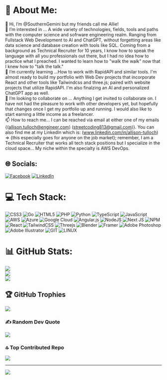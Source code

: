 # 💫 About Me:
👋 Hi, I’m @SouthernGemini but my friends call me Allie!<br>👀 I’m interested in ... A wide variety of technologies, fields, tools and paths with the computer science and sofrware engineering realm. Ranging from Fullstack Web Development to AI and ChatGPT, without forgetting areas like data science and database creation with tools like SQL. Coming from a background as Technical Recruiter for 10 years, I know how to speak the language with all you professionals out there, but I had no idea how to practice what I preached. I wanted to learn how to "walk the walk" now that I knew how to "talk the talk."<br>🌱 I’m currently learning ...How to work with RapidAPI and similar tools. I'm almost ready to build my portfolio with Web Dev projects that incorporate React and other tools like Tailwindcss and three.js; paired with website projects that utilize RapidAPI. I'm also finalzing an AI and personalized ChatGPT app as well.<br>💞️ I’m looking to collaborate on ... Anything I get invited to collaborate on. I have not had the pleasure to work with other developers yet, but hopefully that changes once I get my portfolio up and running. I would also like to start earning a little income as a freelancer.<br>📫 How to reach me... I can be reached via email at either one of my emails {(allison.tulloch@engineer.com) (streetcoding813@gmail.com)}. You can also find me at my LinkedIn which is: (www.linkedin.com/in/allison-tulloch) => {this especially goes for anyone on the job market}; remember, I am a Technical Recruiter that works all tech stack positions but I specialize in the cloud space... My niche within the specialty is AWS DevOps.


## 🌐 Socials:
[![Facebook](https://img.shields.io/badge/Facebook-%231877F2.svg?logo=Facebook&logoColor=white)](https://facebook.com/m.me/allisonrtulloch) [![LinkedIn](https://img.shields.io/badge/LinkedIn-%230077B5.svg?logo=linkedin&logoColor=white)](https://linkedin.com/in/allison-tulloch) 

# 💻 Tech Stack:
![CSS3](https://img.shields.io/badge/css3-%231572B6.svg?style=plastic&logo=css3&logoColor=white) ![Go](https://img.shields.io/badge/go-%2300ADD8.svg?style=plastic&logo=go&logoColor=white) ![HTML5](https://img.shields.io/badge/html5-%23E34F26.svg?style=plastic&logo=html5&logoColor=white) ![PHP](https://img.shields.io/badge/php-%23777BB4.svg?style=plastic&logo=php&logoColor=white) ![Python](https://img.shields.io/badge/python-3670A0?style=plastic&logo=python&logoColor=ffdd54) ![TypeScript](https://img.shields.io/badge/typescript-%23007ACC.svg?style=plastic&logo=typescript&logoColor=white) ![JavaScript](https://img.shields.io/badge/javascript-%23323330.svg?style=plastic&logo=javascript&logoColor=%23F7DF1E) ![AWS](https://img.shields.io/badge/AWS-%23FF9900.svg?style=plastic&logo=amazon-aws&logoColor=white) ![Azure](https://img.shields.io/badge/azure-%230072C6.svg?style=plastic&logo=azure-devops&logoColor=white) ![Google Cloud](https://img.shields.io/badge/Google%20Cloud-%234285F4.svg?style=plastic&logo=google-cloud&logoColor=white) ![Angular.js](https://img.shields.io/badge/angular.js-%23E23237.svg?style=plastic&logo=angularjs&logoColor=white) ![NodeJS](https://img.shields.io/badge/node.js-6DA55F?style=plastic&logo=node.js&logoColor=white) ![Next JS](https://img.shields.io/badge/Next-black?style=plastic&logo=next.js&logoColor=white) ![NPM](https://img.shields.io/badge/NPM-%23000000.svg?style=plastic&logo=npm&logoColor=white) ![React](https://img.shields.io/badge/react-%2320232a.svg?style=plastic&logo=react&logoColor=%2361DAFB) ![TailwindCSS](https://img.shields.io/badge/tailwindcss-%2338B2AC.svg?style=plastic&logo=tailwind-css&logoColor=white) ![Threejs](https://img.shields.io/badge/threejs-black?style=plastic&logo=three.js&logoColor=white) ![Blender](https://img.shields.io/badge/blender-%23F5792A.svg?style=plastic&logo=blender&logoColor=white) ![Framer](https://img.shields.io/badge/Framer-black?style=plastic&logo=framer&logoColor=blue) ![Adobe Photoshop](https://img.shields.io/badge/adobephotoshop-%2331A8FF.svg?style=plastic&logo=adobephotoshop&logoColor=white) ![Adobe Illustrator](https://img.shields.io/badge/adobeillustrator-%23FF9A00.svg?style=plastic&logo=adobeillustrator&logoColor=white) ![GIT](https://img.shields.io/badge/Git-fc6d26?style=plastic&logo=git&logoColor=white) ![LINUX](https://img.shields.io/badge/Linux-FCC624?style=plastic&logo=linux&logoColor=black)
# 📊 GitHub Stats:
![](https://github-readme-stats.vercel.app/api?username=southerngemini&theme=blue-green&hide_border=false&include_all_commits=false&count_private=false)<br/>
![](https://github-readme-streak-stats.herokuapp.com/?user=southerngemini&theme=blue-green&hide_border=false)<br/>
![](https://github-readme-stats.vercel.app/api/top-langs/?username=southerngemini&theme=blue-green&hide_border=false&include_all_commits=false&count_private=false&layout=compact)

## 🏆 GitHub Trophies
![](https://github-profile-trophy.vercel.app/?username=southerngemini&theme=dracula&no-frame=false&no-bg=true&margin-w=4)

### ✍️ Random Dev Quote
![](https://quotes-github-readme.vercel.app/api?type=horizontal&theme=radical)

### 🔝 Top Contributed Repo
![](https://github-contributor-stats.vercel.app/api?username=southerngemini&limit=5&theme=dark&combine_all_yearly_contributions=true)

---
[![](https://visitcount.itsvg.in/api?id=southerngemini&icon=0&color=0)](https://visitcount.itsvg.in)

<!-- Proudly created with GPRM ( https://gprm.itsvg.in ) -->